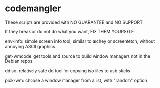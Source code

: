 codemangler
===========

These scripts are provided with NO GUARANTEE and NO SUPPORT

If they break or do not do what you want, FIX THEM YOURSELF

env-info:   simple screen info tool, similar to archey or screenfetch, without annoying ASCII graphics

get-wmcode: get tools and source to build window managers not in the Debian repos

ddiso:      relatively safe dd tool for copying iso files to usb sticks

pick-wm:    choose a window manager from a list, with "random" option


